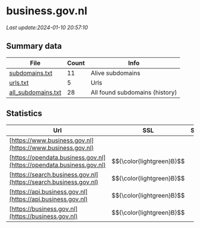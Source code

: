 # business.gov.nl
*Last update:2024-01-10 20:57:10*
## Summary data
| File       | Count | Info |
|------------|-------|------|
|[subdomains.txt](/data/business.gov/subdomains.txt)|11|Alive subdomains|
|[urls.txt](/data/business.gov/urls.txt)|5|Urls|
|[all_subdomains.txt](/data/business.gov/all_subdomains.txt)|28|All found subdomains (history)|
## Statistics
| Url | SSL | Server | Cookie | HSTS | CSP | XFO | XXP | RP | Tech |
|------------|-------|------|------|------|------|------|------|------|------|
|[https://www.business.gov.nl](https://www.business.gov.nl)| | | | | | | |:white_check_mark: ||
|[https://opendata.business.gov.nl](https://opendata.business.gov.nl)| $${\color{lightgreen}B}$$ | | |:white_check_mark: | | |:white_check_mark: | |:white_check_mark: |HSTS|
|[https://search.business.gov.nl](https://search.business.gov.nl)| $${\color{lightgreen}B}$$ | | |:white_check_mark: | | |:white_check_mark: | |:white_check_mark: |HSTS|
|[https://api.business.gov.nl](https://api.business.gov.nl)| $${\color{lightgreen}B}$$ | | |:white_check_mark: | | |:white_check_mark: | |:white_check_mark: |HSTS|
|[https://business.gov.nl](https://business.gov.nl)| $${\color{lightgreen}B}$$ | | |:white_check_mark: | | |:white_check_mark: |:white_check_mark: |:white_check_mark: |Bloomreach Google Ta...|